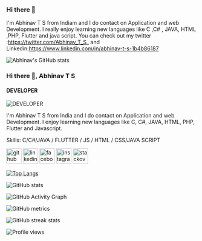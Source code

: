 ### Hi there 👋

I'm Abhinav T S from Indiam and I do contact on Application and web Development. I really enjoy learning  new languages like  C ,C# , JAVA, HTML ,PHP, Flutter and java script. You can check out my  twitter :https://twitter.com/Abhinav_T_S_ and Linkedin:https://www.linkedin.com/in/abhinav-t-s-1b4b86187

![Abhinav's GitHub stats](https://github-readme-stats.vercel.app/api?username=Abhinavsathyadas07&show_icons=true)
### Hi there 👋, Abhinav T S
#### DEVELOPER
![DEVELOPER](https://arturssmirnovs.github.io/github-profile-readme-generator/images/banner.png)

I'm Abhinav T S from India and I do contact on Application and web Development. I enjoy learning new languages like C, C#, JAVA, HTML, PHP, Flutter and Javascript.

Skills: C/C#/JAVA / FLUTTER / JS / HTML / CSS/JAVA SCRIPT
 


[<img src='https://cdn.jsdelivr.net/npm/simple-icons@3.0.1/icons/github.svg' alt='github' height='40'>](https://github.com/Abhinavsathyadas07)  [<img src='https://cdn.jsdelivr.net/npm/simple-icons@3.0.1/icons/linkedin.svg' alt='linkedin' height='40'>](https://www.linkedin.com/in/https://www.linkedin.com/in/abhinav-t-s-1b4b86187/)  [<img src='https://cdn.jsdelivr.net/npm/simple-icons@3.0.1/icons/facebook.svg' alt='facebook' height='40'>](https://www.facebook.com/https://www.facebook.com/appu.9406)  [<img src='https://cdn.jsdelivr.net/npm/simple-icons@3.0.1/icons/instagram.svg' alt='instagram' height='40'>](https://www.instagram.com/https://www.instagram.com/_.abh_i_//)  [<img src='https://cdn.jsdelivr.net/npm/simple-icons@3.0.1/icons/stackoverflow.svg' alt='stackoverflow' height='40'>](https://stackoverflow.com/users/https://stackoverflow.com/users/21742348/abhinav-thundiyil-sathyadas)  

[![Top Langs](https://github-readme-stats.vercel.app/api/top-langs/?username=Abhinavsathyadas07)](https://github.com/anuraghazra/github-readme-stats)

![GitHub stats](https://github-readme-stats.vercel.app/api?username=Abhinavsathyadas07&show_icons=true)  

![GitHub Activity Graph](https://activity-graph.herokuapp.com/graph?username=Abhinavsathyadas07)  

![GitHub metrics](https://metrics.lecoq.io/Abhinavsathyadas07)  

![GitHub streak stats](https://streak-stats.demolab.com/?user=Abhinavsathyadas07)  

![Profile views](https://gpvc.arturio.dev/Abhinavsathyadas07)  
